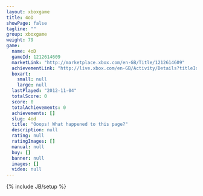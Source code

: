 ```yaml
---
layout: xboxgame
title: 4oD
showPage: false
tagline: ""
group: xboxgame
weight: 79
game: 
  name: 4oD
  gameId: 1212614609
  marketLink: "http://marketplace.xbox.com/en-GB/Title/1212614609"
  achievementLink: "http://live.xbox.com/en-GB/Activity/Details?titleId=1212614609"
  boxart: 
    small: null
    large: null
  lastPlayed: "2012-11-04"
  totalScore: 0
  score: 0
  totalAchievements: 0
  achievements: []
  slug: 4od
  title: "Ooops! What happened to this page?"
  description: null
  rating: null
  ratingImages: []
  manual: null
  buy: []
  banner: null
  images: []
  video: null
---
```

{% include JB/setup %}